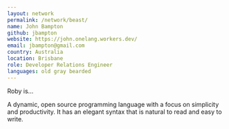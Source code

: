 ```yaml
---
layout: network
permalink: /network/beast/
name: John Bampton
github: jbampton
website: https://john.onelang.workers.dev/
email: jbampton@gmail.com
country: Australia
location: Brisbane
role: Developer Relations Engineer
languages: old gray bearded
---
```


Roby is...

A dynamic, open source programming language with a focus on simplicity and productivity. It has an elegant syntax that is natural to read and easy to write.
